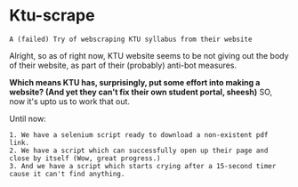 # Ktu-scrape

`A (failed) Try of webscraping KTU syllabus from their website`

Alright, so as of right now, KTU website seems to be not giving out the body of their website, as part of their (probably) anti-bot measures.

**Which means KTU has, surprisingly, put some effort into making a website? (And yet they can't fix their own student portal, sheesh)**
SO, now it's upto us to work that out.

Until now:

    1. We have a selenium script ready to download a non-existent pdf link.
    2. We have a script which can successfully open up their page and close by itself (Wow, great progress.)
    3. And we have a script which starts crying after a 15-second timer cause it can't find anything.


